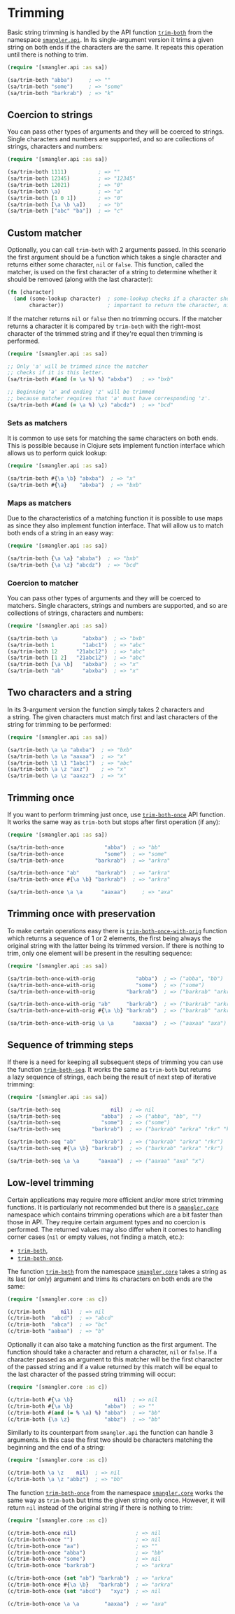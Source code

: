 # Trimming

Basic string trimming is handled by the API function [`trim-both`][api-trim-both]
from the namespace [`smangler.api`][api]. In its single-argument version it trims
a given string on both ends if the characters are the same. It repeats this operation
until there is nothing to trim.

```clojure
(require '[smangler.api :as sa])

(sa/trim-both "abba")     ; => ""
(sa/trim-both "some")     ; => "some"
(sa/trim-both "barkrab")  ; => "k"
```

## Coercion to strings

You can pass other types of arguments and they will be coerced to strings. Single
characters and numbers are supported, and so are collections of strings, characters
and numbers:

```clojure
(require '[smangler.api :as sa])

(sa/trim-both 1111)          ; => ""
(sa/trim-both 12345)         ; => "12345"
(sa/trim-both 12021)         ; => "0"
(sa/trim-both \a)            ; => "a"
(sa/trim-both [1 0 1])       ; => "0"
(sa/trim-both [\a \b \a])    ; => "b"
(sa/trim-both ["abc" "ba"])  ; => "c"
```

## Custom matcher

Optionally, you can call `trim-both` with 2 arguments passed. In this scenario the
first argument should be a function which takes a single character and returns either
some character, `nil` or `false`. This function, called the matcher, is used on
the first character of a string to determine whether it should be removed (along with
the last character):

```clojure
(fn [character]
  (and (some-lookup character)  ; some-lookup checks if a character should be trimmed
       character))              ; important to return the character, nil or false
```

If the matcher returns `nil` or `false` then no trimming occurs. If the matcher
returns a character it is compared by `trim-both` with the right-most character of
the trimmed string and if they're equal then trimming is performed.

```clojure
(require '[smangler.api :as sa])

;; Only 'a' will be trimmed since the matcher
;; checks if it is this letter.
(sa/trim-both #(and (= \a %) %) "abxba")   ; => "bxb"

;; Beginning 'a' and ending 'z' will be trimmed
;; because matcher requires that 'a' must have corresponding 'z'.
(sa/trim-both #(and (= \a %) \z) "abcdz")  ; => "bcd"
```

### Sets as matchers

It is common to use sets for matching the same characters on both ends. This is
possible because in Clojure sets implement function interface which allows us to
perform quick lookup:

```clojure
(require '[smangler.api :as sa])

(sa/trim-both #{\a \b} "abxba")  ; => "x"
(sa/trim-both #{\a}    "abxba")  ; => "bxb"
```

### Maps as matchers

Due to the characteristics of a matching function it is possible to use maps as since
they also implement function interface. That will allow us to match both ends of
a string in an easy way:

```clojure
(require '[smangler.api :as sa])

(sa/trim-both {\a \a} "abxba")  ; => "bxb"
(sa/trim-both {\a \z} "abcdz")  ; => "bcd"
```

### Coercion to matcher

You can pass other types of arguments and they will be coerced to matchers. Single
characters, strings and numbers are supported, and so are collections of strings,
characters and numbers:

```clojure
(require '[smangler.api :as sa])

(sa/trim-both \a        "abxba")  ; => "bxb"
(sa/trim-both 1         "1abc1")  ; => "abc"
(sa/trim-both 12      "21abc12")  ; => "abc"
(sa/trim-both [1 2]   "21abc12")  ; => "abc"
(sa/trim-both [\a \b]   "abxba")  ; => "x"
(sa/trim-both "ab"      "abxba")  ; => "x"
```

## Two characters and a string

In its 3-argument version the function simply takes 2 characters and a string. The
given characters must match first and last characters of the string for trimming to
be performed:

```clojure
(require '[smangler.api :as sa])

(sa/trim-both \a \a "abxba")  ; => "bxb"
(sa/trim-both \a \a "aaxaa")  ; => "x"
(sa/trim-both \1 \1 "1abc1")  ; => "abc"
(sa/trim-both \a \z "axz")    ; => "x"
(sa/trim-both \a \z "aaxzz")  ; => "x"
```

## Trimming once

If you want to perform trimming just once, use [`trim-both-once`][api-trim-both-once]
API function. It works the same way as `trim-both` but stops after first operation
(if any):

```clojure
(require '[smangler.api :as sa])

(sa/trim-both-once             "abba")  ; => "bb"
(sa/trim-both-once             "some")  ; => "some"
(sa/trim-both-once          "barkrab")  ; => "arkra"

(sa/trim-both-once "ab"     "barkrab")  ; => "arkra"
(sa/trim-both-once #{\a \b} "barkrab")  ; => "arkra"

(sa/trim-both-once \a \a      "aaxaa")     ; => "axa"
```

## Trimming once with preservation

To make certain operations easy there is
[`trim-both-once-with-orig`][api-trim-both-once-with-orig] function which returns
a sequence of 1 or 2 elements, the first being always the original string with the
latter being its trimmed version. If there is nothing to trim, only one element will
be present in the resulting sequence:

```clojure
(require '[smangler.api :as sa])

(sa/trim-both-once-with-orig             "abba")  ; => ("abba", "bb")
(sa/trim-both-once-with-orig             "some")  ; => ("some")
(sa/trim-both-once-with-orig          "barkrab")  ; => ("barkrab" "arkra")

(sa/trim-both-once-with-orig "ab"     "barkrab")  ; => ("barkrab" "arkra")
(sa/trim-both-once-with-orig #{\a \b} "barkrab")  ; => ("barkrab" "arkra")

(sa/trim-both-once-with-orig \a \a      "aaxaa")  ; => ("aaxaa" "axa")
```

## Sequence of trimming steps

If there is a need for keeping all subsequent steps of trimming you can use the
function [`trim-both-seq`][api-trim-both-seq]. It works the same as `trim-both` but
returns a lazy sequence of strings, each being the result of next step of iterative
trimming:

```clojure
(require '[smangler.api :as sa])

(sa/trim-both-seq                nil)  ; => nil
(sa/trim-both-seq             "abba")  ; => ("abba", "bb", "")
(sa/trim-both-seq             "some")  ; => ("some")
(sa/trim-both-seq          "barkrab")  ; => ("barkrab" "arkra" "rkr" "k")

(sa/trim-both-seq "ab"     "barkrab")  ; => ("barkrab" "arkra" "rkr")
(sa/trim-both-seq #{\a \b} "barkrab")  ; => ("barkrab" "arkra" "rkr")

(sa/trim-both-seq \a \a      "aaxaa")  ; => ("aaxaa" "axa" "x")
```

## Low-level trimming

Certain applications may require more efficient and/or more strict trimming
functions. It is particularly not recommended but there is a [`smangler.core`][core]
namespace which contains trimming operations which are a bit faster than those in API.
They require certain argument types and no coercion is performed. The returned values
may also differ when it comes to handling corner cases (`nil` or empty values, not
finding a match, etc.):

* [`trim-both`][core-trim-both],
* [`trim-both-once`][core-trim-both-once].

The function [`trim-both`][core-trim-both] from the namespace [`smangler.core`][core]
takes a string as its last (or only) argument and trims its characters on both ends
are the same:

```clojure
(require '[smangler.core :as c])

(c/trim-both     nil)  ; => nil
(c/trim-both  "abcd")  ; => "abcd"
(c/trim-both  "abca")  ; => "bc"
(c/trim-both "aabaa")  ; => "b"
```

Optionally it can also take a matching function as the first argument. The function
should take a character and return a character, `nil` or `false`. If a character
passed as an argument to this matcher will be the first character of the passed
string and if a value returned by this match will be equal to the last character of
the passed string trimming will occur:

```clojure
(require '[smangler.core :as c])

(c/trim-both #{\a \b}             nil)  ; => nil
(c/trim-both #{\a \b}          "abba")  ; => ""
(c/trim-both #(and (= % \a) %) "abba")  ; => "bb"
(c/trim-both {\a \z}           "abbz")  ; => "bb"
```

Similarly to its counterpart from `smangler.api` the function can handle 3
arguments. In this case the first two should be characters matching the beginning and
the end of a string:

```clojure
(require '[smangler.core :as c])

(c/trim-both \a \z    nil)  ; => nil
(c/trim-both \a \z "abbz")  ; => "bb"
```

The function [`trim-both-once`][core-trim-both-once] from the namespace
[`smangler.core`][core] works the same way as `trim-both` but trims the given string
only once. However, it will return `nil` instead of the original string if there is
nothing to trim:

```clojure
(require '[smangler.core :as c])

(c/trim-both-once nil)                   ; => nil
(c/trim-both-once "")                    ; => nil
(c/trim-both-once "aa")                  ; => ""
(c/trim-both-once "abba")                ; => "bb"
(c/trim-both-once "some")                ; => nil
(c/trim-both-once "barkrab")             ; => "arkra"

(c/trim-both-once (set "ab") "barkrab")  ; => "arkra"
(c/trim-both-once #{\a \b}   "barkrab")  ; => "arkra"
(c/trim-both-once (set "abcd")   "xyz")  ; => nil

(c/trim-both-once \a \a        "aaxaa")  ; => "axa"
```

[api]:                          smangler.api.html
[core]:                         smangler.core.html
[api-trim-both]:                smangler.api.html#var-trim-both
[api-trim-both-seq]:            smangler.api.html#var-trim-both-seq
[api-trim-both-once]:           smangler.api.html#var-trim-both-once
[api-trim-both-once-with-orig]: smangler.api.html#var-trim-both-once-with-orig
[core-trim-both]:               smangler.core.html#var-trim-both
[core-trim-both-once]:          smangler.core.html#var-trim-both-once
